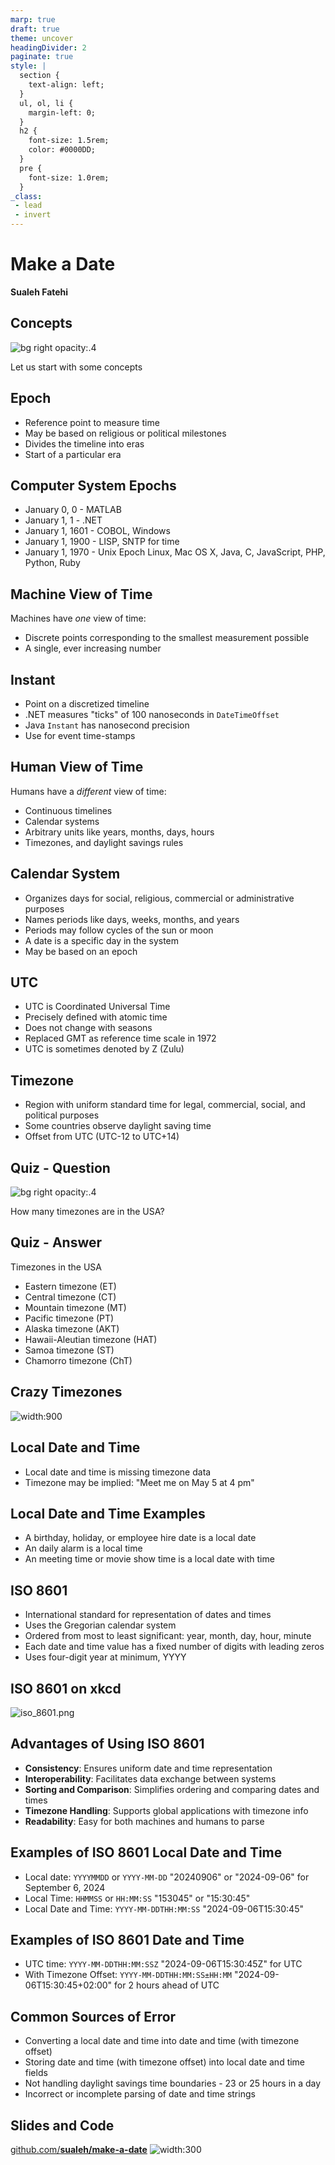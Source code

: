 ```yaml
---
marp: true
draft: true
theme: uncover
headingDivider: 2
paginate: true
style: |
  section {
    text-align: left;
  }
  ul, ol, li {
    margin-left: 0;
  }
  h2 {
    font-size: 1.5rem;
    color: #0000DD;
  }
  pre {
    font-size: 1.0rem;
  }
_class:
 - lead
 - invert
---
```


# Make a Date

**Sualeh Fatehi**


## Concepts
![bg right opacity:.4](../common/calendar.jpg "Calendar")

Let us start with some concepts


## Epoch
- Reference point to measure time
- May be based on religious or political milestones
- Divides the timeline into eras
- Start of a particular era


## Computer System Epochs
- January 0, 0 - MATLAB
- January 1, 1 - .NET
- January 1, 1601 - COBOL, Windows
- January 1, 1900 - LISP, SNTP for time
- January 1, 1970 - Unix Epoch
  Linux, Mac OS X, Java, C, JavaScript, PHP, Python, Ruby


## Machine View of Time
Machines have *one* view of time:
- Discrete points corresponding to the smallest measurement possible
- A single, ever increasing number


## Instant
- Point on a discretized timeline
- .NET measures "ticks" of 100 nanoseconds in `DateTimeOffset`
- Java `Instant` has nanosecond precision
- Use for event time-stamps


## Human View of Time
Humans have a *different* view of time:
- Continuous timelines
- Calendar systems
- Arbitrary units like years, months, days, hours
- Timezones, and daylight savings rules


## Calendar System
- Organizes days for social, religious, commercial or administrative purposes
- Names periods like days, weeks, months, and years
- Periods may follow cycles of the sun or moon
- A date is a specific day in the system
- May be based on an epoch


## UTC
- UTC is Coordinated Universal Time
- Precisely defined with atomic time
- Does not change with seasons
- Replaced GMT as reference time scale in 1972
- UTC is sometimes denoted by Z (Zulu)


## Timezone
- Region with uniform standard time for legal, commercial, social, and political purposes
- Some countries observe daylight saving time
- Offset from UTC (UTC-12 to UTC+14)


## Quiz - Question
![bg right opacity:.4](./quiz.jpg "Quiz")

How many timezones are in the USA?


## Quiz - Answer
Timezones in the USA
- Eastern timezone (ET)
- Central timezone (CT)
- Mountain timezone (MT)
- Pacific timezone (PT)
- Alaska timezone (AKT)
- Hawaii-Aleutian timezone (HAT)
- Samoa timezone (ST)
- Chamorro timezone (ChT)


## Crazy Timezones
![width:900](./az-time-zones.png "Arizona timezones")


## Local Date and Time
- Local date and time is missing timezone data
- Timezone may be implied: 
  "Meet me on May 5 at 4 pm"


## Local Date and Time Examples
- A birthday, holiday, or employee hire date is a local date
- An daily alarm is a local time
- An meeting time or movie show time is a local date with time


## ISO 8601
- International standard for representation of dates and times
- Uses the Gregorian calendar system
- Ordered from most to least significant: year, month, day, hour, minute
- Each date and time value has a fixed number of digits with leading zeros
- Uses four-digit year at minimum, YYYY


## ISO 8601 on xkcd
![iso_8601.png](https://imgs.xkcd.com/comics/iso_8601.png)


## Advantages of Using ISO 8601

- **Consistency**: Ensures uniform date and time representation
- **Interoperability**: Facilitates data exchange between systems
- **Sorting and Comparison**: Simplifies ordering and comparing dates and times
- **Timezone Handling**: Supports global applications with timezone info
- **Readability**: Easy for both machines and humans to parse


## Examples of ISO 8601 Local Date and Time
- Local date: `YYYYMMDD` or `YYYY-MM-DD`
  "20240906" or "2024-09-06" for September 6, 2024
- Local Time: `HHMMSS` or `HH:MM:SS`
  "153045" or "15:30:45"
- Local Date and Time: `YYYY-MM-DDTHH:MM:SS`
  "2024-09-06T15:30:45"


## Examples of ISO 8601 Date and Time
- UTC time: `YYYY-MM-DDTHH:MM:SSZ`
  "2024-09-06T15:30:45Z" for UTC
- With Timezone Offset: `YYYY-MM-DDTHH:MM:SS±HH:MM`
  "2024-09-06T15:30:45+02:00" for 2 hours ahead of UTC


## Common Sources of Error
- Converting a local date and time into date and time (with timezone offset)
- Storing date and time (with timezone offset) into local date and time fields
- Not handling daylight savings time boundaries - 23 or 25 hours in a day
- Incorrect or incomplete parsing of date and time strings


## Slides and Code

[github.com/**sualeh/make-a-date**](https://github.com/sualeh/make-a-date)
![width:300](../common/qr-code.png "GitHub project")
